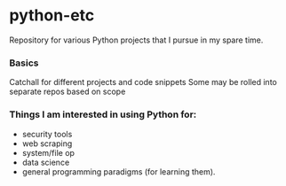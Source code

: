 # python-etc
Repository for various Python projects that I pursue in my spare time.

### Basics
Catchall for different projects and code snippets
Some may be rolled into separate repos based on scope

### Things I am interested in using Python for:
* security tools
* web scraping
* system/file op
* data science
* general programming paradigms (for learning them).

